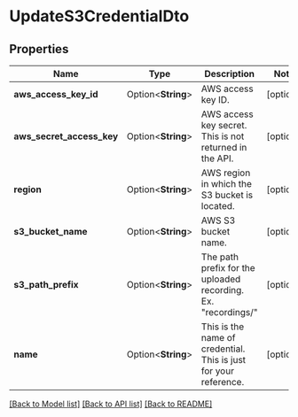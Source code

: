 # UpdateS3CredentialDto

## Properties

Name | Type | Description | Notes
------------ | ------------- | ------------- | -------------
**aws_access_key_id** | Option<**String**> | AWS access key ID. | [optional]
**aws_secret_access_key** | Option<**String**> | AWS access key secret. This is not returned in the API. | [optional]
**region** | Option<**String**> | AWS region in which the S3 bucket is located. | [optional]
**s3_bucket_name** | Option<**String**> | AWS S3 bucket name. | [optional]
**s3_path_prefix** | Option<**String**> | The path prefix for the uploaded recording. Ex. \"recordings/\" | [optional]
**name** | Option<**String**> | This is the name of credential. This is just for your reference. | [optional]

[[Back to Model list]](../README.md#documentation-for-models) [[Back to API list]](../README.md#documentation-for-api-endpoints) [[Back to README]](../README.md)


